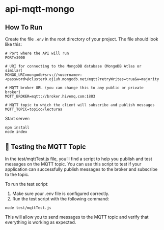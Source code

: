 # api-mqtt-mongo

## How To Run
Create the file `.env` in the root directory of your project. The file should look like this:
```
# Port where the API will run
PORT=3000

# URI for connecting to the MongoDB database (MongoDB Atlas or similar)
MONGO_URI=mongodb+srv://<username>:<password>@cluster0.oj1uh.mongodb.net/mqtt?retryWrites=true&w=majority

# MQTT broker URL (you can change this to any public or private broker)
MQTT_BROKER=mqtt://broker.hivemq.com:1883

# MQTT topic to which the client will subscribe and publish messages
MQTT_TOPIC=topico/lecturas
```

Start server:
```
npm install
node index
```

## 📝 Testing the MQTT Topic
In the test/mqttTest.js file, you’ll find a script to help you publish and test messages on the MQTT topic. You can use this script to test if your application can successfully publish messages to the broker and subscribe to the topic.

To run the test script:
1. Make sure your .env file is configured correctly.
2. Run the test script with the following command:

```
node test/mqttTest.js
```

This will allow you to send messages to the MQTT topic and verify that everything is working as expected.


